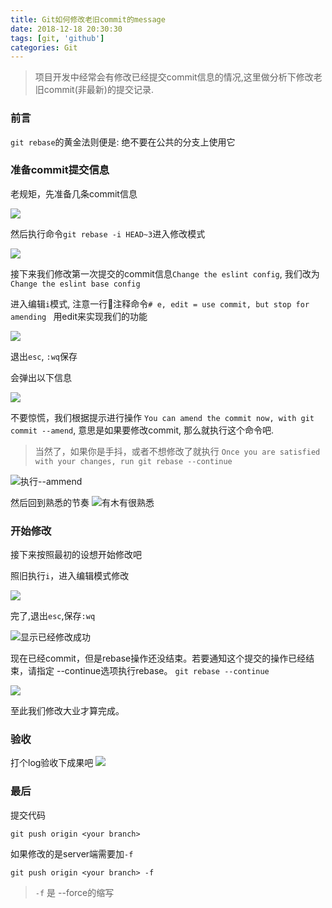 ```yaml
---
title: Git如何修改老旧commit的message
date: 2018-12-18 20:30:30
tags: [git, 'github']
categories: Git
---
```


> 项目开发中经常会有修改已经提交commit信息的情况,这里做分析下修改老旧commit(非最新)的提交记录.
### 前言

`git rebase`的黄金法则便是: 绝不要在公共的分支上使用它

### 准备commit提交信息

老规矩，先准备几条commit信息

![](http://loadingmore-1254319003.coscd.myqcloud.com/edit-old0.png)

然后执行命令`git rebase -i HEAD~3`进入修改模式

![](http://loadingmore-1254319003.coscd.myqcloud.com/edit-old1.png)

接下来我们修改第一次提交的commit信息`Change the eslint config`, 我们改为`Change the eslint base config`

进入编辑`i`模式, 注意一行注释命令`# e, edit = use commit, but stop for amending
` 用edit来实现我们的功能

![](http://loadingmore-1254319003.coscd.myqcloud.com/edit-old2.png)

退出`esc`, `:wq`保存

会弹出以下信息

![](http://loadingmore-1254319003.coscd.myqcloud.com/edit-old3.png)

不要惊慌，我们根据提示进行操作
`You can amend the commit now, with git commit --amend`, 意思是如果要修改commit, 那么就执行这个命令吧.

> 当然了，如果你是手抖，或者不想修改了就执行 `Once you are satisfied with your changes, run git rebase --continue`

![执行--ammend](http://loadingmore-1254319003.coscd.myqcloud.com/edit-old4.png)

然后回到熟悉的节奏
![有木有很熟悉](http://loadingmore-1254319003.coscd.myqcloud.com/edit-old5.png)

### 开始修改
接下来按照最初的设想开始修改吧

照旧执行`i`，进入编辑模式修改

![](http://loadingmore-1254319003.coscd.myqcloud.com/edit-old6.png)

完了,退出`esc`,保存`:wq`

![显示已经修改成功](http://loadingmore-1254319003.coscd.myqcloud.com/edit-old7.png)

现在已经commit，但是rebase操作还没结束。若要通知这个提交的操作已经结束，请指定 --continue选项执行rebase。
`git rebase --continue`

![](http://loadingmore-1254319003.coscd.myqcloud.com/edit-old8.png)

至此我们修改大业才算完成。

### 验收
打个log验收下成果吧
![](http://loadingmore-1254319003.coscd.myqcloud.com/edit-old9.png)


### 最后

提交代码

`git push origin <your branch>`

如果修改的是server端需要加`-f`

`git push origin <your branch> -f`

> `-f` 是 --force的缩写




